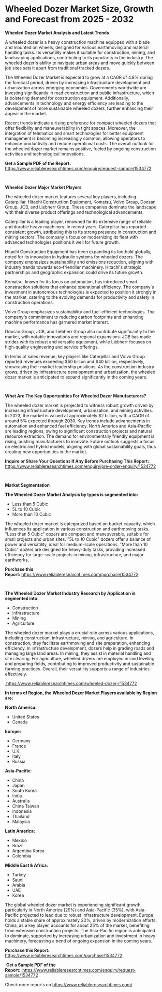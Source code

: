 <p><h1>Wheeled Dozer Market Size, Growth and Forecast from 2025 - 2032</h1></p><p><strong>Wheeled Dozer Market Analysis and Latest Trends</strong></p>
<p><p>A wheeled dozer is a heavy construction machine equipped with a blade and mounted on wheels, designed for various earthmoving and material handling tasks. Its versatility makes it suitable for construction, mining, and landscaping applications, contributing to its popularity in the industry. The wheeled dozer's ability to navigate urban areas and move quickly between job sites sets it apart from traditional tracked dozers.</p><p>The Wheeled Dozer Market is expected to grow at a CAGR of 4.9% during the forecast period, driven by increasing infrastructure development and urbanization across emerging economies. Governments worldwide are investing significantly in road construction and public infrastructure, which is bolstering demand for construction equipment. Additionally, advancements in technology and energy efficiency are leading to the development of more sustainable wheeled dozers, further enhancing their appeal in the market.</p><p>Recent trends indicate a rising preference for compact wheeled dozers that offer flexibility and maneuverability in tight spaces. Moreover, the integration of telematics and smart technologies for better equipment management is becoming increasingly common, allowing operators to enhance productivity and reduce operational costs. The overall outlook for the wheeled dozer market remains positive, fueled by ongoing construction activities and technological innovations.</p></p>
<p><strong>Get a Sample PDF of the Report:&nbsp;</strong> <a href="https://www.reliableresearchtimes.com/enquiry/request-sample/1534772?utm_campaign=2225&utm_medium=2&utm_source=Github&utm_content=ia&utm_term=17022025&utm_id=wheeled-dozer">https://www.reliableresearchtimes.com/enquiry/request-sample/1534772</a></p>
<p>&nbsp;</p>
<p><strong>Wheeled Dozer Major Market Players</strong></p>
<p><p>The wheeled dozer market features several key players, including Caterpillar, Hitachi Construction Equipment, Komatsu, Volvo Group, Doosan Group, JCB, and Liebherr Group. These companies dominate the landscape with their diverse product offerings and technological advancements.</p><p>Caterpillar is a leading player, renowned for its extensive range of reliable and durable heavy machinery. In recent years, Caterpillar has reported consistent growth, attributing this to its strong presence in construction and mining sectors. The company's focus on modernizing its fleet with advanced technologies positions it well for future growth.</p><p>Hitachi Construction Equipment has been expanding its foothold globally, noted for its innovation in hydraulic systems for wheeled dozers. The company emphasizes sustainability and emissions reduction, aligning with industry trends towards eco-friendlier machinery. Hitachi's strategic partnerships and geographic expansion could drive its future growth.</p><p>Komatsu, known for its focus on automation, has introduced smart construction solutions that enhance operational efficiency. The company's investment in autonomous technologies is expected to position it strongly in the market, catering to the evolving demands for productivity and safety in construction operations.</p><p>Volvo Group emphasizes sustainability and fuel-efficient technologies. The company's commitment to reducing carbon footprints and enhancing machine performance has garnered market interest. </p><p>Doosan Group, JCB, and Liebherr Group also contribute significantly to the market, with notable innovations and regional expansions. JCB has made strides with its robust and versatile equipment, while Liebherr focuses on high-quality engineering and service offerings.</p><p>In terms of sales revenue, key players like Caterpillar and Volvo Group reported revenues exceeding $50 billion and $40 billion, respectively, showcasing their market leadership positions. As the construction industry grows, driven by infrastructure development and urbanization, the wheeled dozer market is anticipated to expand significantly in the coming years.</p></p>
<p>&nbsp;</p>
<p><strong>What Are The Key Opportunities For Wheeled Dozer Manufacturers?</strong></p>
<p><p>The wheeled dozer market is projected to witness robust growth driven by increasing infrastructure development, urbanization, and mining activities. In 2023, the market is valued at approximately $2 billion, with a CAGR of around 5% expected through 2030. Key trends include advancements in automation and enhanced fuel efficiency. North America and Asia-Pacific are leading regions, owing to significant construction projects and natural resource extraction. The demand for environmentally friendly equipment is rising, pushing manufacturers to innovate. Future outlook suggests a focus on electric and hybrid models, aligning with global sustainability goals, thus creating new opportunities in the market.</p></p>
<p><strong>Inquire or Share Your Questions If Any Before Purchasing This Report:</strong> <a href="https://www.reliableresearchtimes.com/enquiry/pre-order-enquiry/1534772?utm_campaign=2225&utm_medium=2&utm_source=Github&utm_content=ia&utm_term=17022025&utm_id=wheeled-dozer">https://www.reliableresearchtimes.com/enquiry/pre-order-enquiry/1534772</a></p>
<p>&nbsp;</p>
<p><strong>Market Segmentation</strong></p>
<p><strong>The Wheeled Dozer Market Analysis by types is segmented into:</strong></p>
<p><ul><li>Less than 5 Cubic</li><li>5L to 10 Cubic</li><li>More than 10 Cubic</li></ul></p>
<p><p>The wheeled dozer market is categorized based on bucket capacity, which influences its application in various construction and earthmoving tasks. "Less than 5 Cubic" dozers are compact and maneuverable, suitable for small projects and urban sites. "5L to 10 Cubic" dozers offer a balance of power and versatility, ideal for medium-scale operations. "More than 10 Cubic" dozers are designed for heavy-duty tasks, providing increased efficiency for large-scale projects in mining, infrastructure, and major earthworks.</p></p>
<p><strong>Purchase this Report:&nbsp;</strong><a href="https://www.reliableresearchtimes.com/purchase/1534772?utm_campaign=2225&utm_medium=2&utm_source=Github&utm_content=ia&utm_term=17022025&utm_id=wheeled-dozer">https://www.reliableresearchtimes.com/purchase/1534772</a></p>
<p>&nbsp;</p>
<p><strong>The Wheeled Dozer Market Industry Research by Application is segmented into:</strong></p>
<p><ul><li>Construction</li><li>Infrastructure</li><li>Mining</li><li>Agriculture</li></ul></p>
<p><p>The wheeled dozer market plays a crucial role across various applications, including construction, infrastructure, mining, and agriculture. In construction, they facilitate earthmoving and site preparation, enhancing efficiency. In infrastructure development, dozers help in grading roads and managing large land areas. In mining, they assist in material handling and site clearing. For agriculture, wheeled dozers are employed in land leveling and preparing fields, contributing to improved productivity and sustainable farming practices. Overall, their versatility supports a range of industries effectively.</p></p>
<p><a href="https://www.reliableresearchtimes.com/wheeled-dozer-r1534772?utm_campaign=2225&utm_medium=2&utm_source=Github&utm_content=ia&utm_term=17022025&utm_id=wheeled-dozer">&nbsp;https://www.reliableresearchtimes.com/wheeled-dozer-r1534772</a></p>
<p><strong>In terms of Region, the Wheeled Dozer Market Players available by Region are:</strong></p>
<p>
    <p> <strong> North America: </strong>
        <ul>
            <li>United States</li>
            <li>Canada</li>
        </ul>
        </p> 
    <p> <strong> Europe: </strong>
        <ul>
            <li>Germany</li>
            <li>France</li>
            <li>U.K.</li>
            <li>Italy</li>
            <li>Russia</li>
        </ul>
        </p> 
    <p> <strong> Asia-Pacific: </strong>
        <ul>
            <li>China</li>
            <li>Japan</li>
            <li>South Korea</li>
            <li>India</li>
            <li>Australia</li>
            <li>China Taiwan</li>
            <li>Indonesia</li>
            <li>Thailand</li>
            <li>Malaysia</li>
        </ul>
        </p> 
    <p> <strong> Latin America: </strong>
        <ul>
            <li>Mexico</li>
            <li>Brazil</li>
            <li>Argentina Korea</li>
            <li>Colombia</li>
        </ul>
        </p> 
    <p> <strong> Middle East & Africa: </strong>
        <ul>
            <li>Turkey</li>
            <li>Saudi</li>
            <li>Arabia</li>
            <li>UAE</li>
            <li>Korea</li>
        </ul>
    </p>
    </p>
<p><p>The global wheeled dozer market is experiencing significant growth, particularly in North America (29%) and Asia-Pacific (35%), with Asia-Pacific projected to lead due to robust infrastructure development. Europe holds a stable share of approximately 20%, driven by modernization efforts. China, as a key player, accounts for about 25% of the market, benefiting from extensive construction projects. The Asia-Pacific region is anticipated to dominate, supported by increasing urbanization and investment in heavy machinery, forecasting a trend of ongoing expansion in the coming years.</p></p>
<p><strong>Purchase this Report: </strong><a href="https://www.reliableresearchtimes.com/purchase/1534772?utm_campaign=2225&utm_medium=2&utm_source=Github&utm_content=ia&utm_term=17022025&utm_id=wheeled-dozer">https://www.reliableresearchtimes.com/purchase/1534772</a></p>
<p>&nbsp;<strong>Get a Sample PDF of the Report:&nbsp;&nbsp;</strong><a href="https://www.reliableresearchtimes.com/enquiry/request-sample/1534772?utm_campaign=2225&utm_medium=2&utm_source=Github&utm_content=ia&utm_term=17022025&utm_id=wheeled-dozer">https://www.reliableresearchtimes.com/enquiry/request-sample/1534772</a></p>
<p><strong></strong></p>
<p>Check more reports on <a href="https://www.reliableresearchtimes.com/?utm_campaign=2225&utm_medium=2&utm_source=Github&utm_content=ia&utm_term=17022025&utm_id=wheeled-dozer">https://www.reliableresearchtimes.com/</a></p>